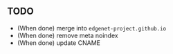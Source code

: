 ## TODO
- (When done) merge into `edgenet-project.github.io`
- (When done) remove meta noindex
- (When done) update CNAME